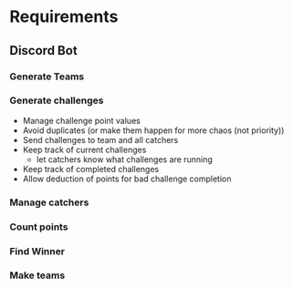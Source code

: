 # Requirements

## Discord Bot

### Generate Teams

### Generate challenges

- Manage challenge point values
- Avoid duplicates (or make them happen for more chaos (not priority))
- Send challenges to team and all catchers
- Keep track of current challenges
  - let catchers know what challenges are running
- Keep track of completed challenges
- Allow deduction of points for bad challenge completion

### Manage catchers

### Count points

### Find Winner

### Make teams
